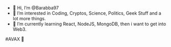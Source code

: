 - 👋 Hi, I’m @Barabba97
- 👀 I’m interested in Coding, Cryptos, Science, Politics, Geek Stuff and a lot more things.
- 🌱 I’m currently learning React, NodeJS, MongoDB, then i want to get into Web3.

#AVAX 🔺 

<!---
Barabba97/Barabba97 is a ✨ special ✨ repository because its `README.md` (this file) appears on your GitHub profile.
You can click the Preview link to take a look at your changes.
--->
